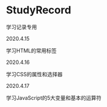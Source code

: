 # StudyRecord
学习记录专用

2020.4.15

学习HTML的常用标签

2020.4.16

学习CSS的属性和选择器

2020.4.17

学习JavaScript的5大变量和基本的运算符
